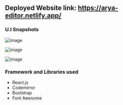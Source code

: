 ## Deployed Website link: https://arya-editor.netlify.app/

### U.I Snapshots

![image](https://user-images.githubusercontent.com/54931557/129471841-7aaf84e1-9c4b-4c83-a1b5-f9bfa7a5f1b4.png)


![image](https://user-images.githubusercontent.com/54931557/129471835-44ef415e-cb33-42de-bf11-a6d04afb3066.png)


![image](https://user-images.githubusercontent.com/54931557/129471819-d618a886-273e-4bf6-9282-355d3ee247ba.png)

### Framework and Libraries used

* React.js
* Codemirror
* Bootstrap
* Font Awesome
